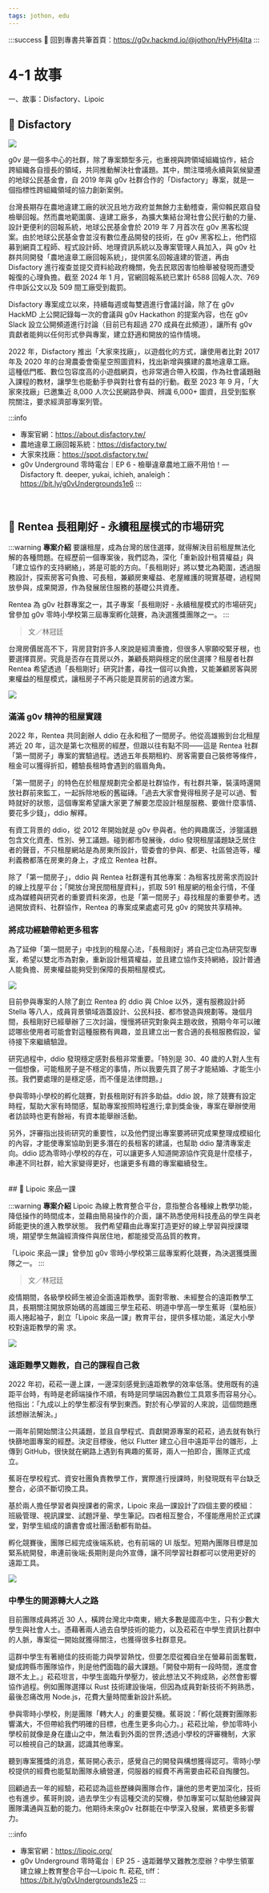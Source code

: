 ```yaml
---
tags: jothon, edu
---
```

:::success
:book: 回到專書共筆首頁：https://g0v.hackmd.io/@jothon/HyPHj4Ita
:::

# 4-1 故事


一、故事：Disfactory、Lipoic

## 🔹 Disfactory

![](https://s3-ap-northeast-1.amazonaws.com/g0v-hackmd-images/uploads/upload_48a7e7cc9b5fffc4e664c2419fad1a96.png)

g0v 是一個多中心的社群，除了專案類型多元，也重視與跨領域組織協作，結合跨組織各自擅長的領域，共同推動解決社會議題。其中，關注環境永續與氣候變遷的地球公民基金會，自 2019 年與 g0v 社群合作的「Disfactory」專案，就是一個指標性跨組織領域的協力創新案例。

台灣長期存在農地違建工廠的狀況且地方政府並無餘力主動稽查，需仰賴民眾自發檢舉回報。然而農地範圍廣、違建工廠多，為擴大集結台灣社會公民行動的力量、設計更便利的回報系統，地球公民基金會於 2019 年 7 月首次在 g0v 黑客松提案。由於地球公民基金會並沒有數位產品開發的技術，在 g0v 黑客松上，他們招募到網頁工程師、程式設計師、地理資訊系統以及專案管理人員加入，與 g0v 社群共同開發「農地違章工廠回報系統」，提供匿名回報違建的管道，再由 Disfactory 進行複查並提交資料給政府機關，免去民眾因害怕檢舉被發現而遭受報復的心理負擔。截至 2024 年 1 月，官網回報系統已累計 6588 回報人次、769 件申訴公文以及 509 間工廠受到裁罰。

Disfactory 專案成立以來，持續每週或每雙週進行會議討論，除了在 g0v HackMD 上公開記錄每一次的會議與 g0v Hackathon 的提案內容，也在 g0v Slack 設立公開頻道進行討論（目前已有超過 270 成員在此頻道），讓所有 g0v 貢獻者能夠以任何形式參與專案，建立舒適和開放的協作情境。

2022 年，Disfactory 推出「大家來找廠」，以遊戲化的方式，讓使用者比對 2017 年及 2020 年的台灣農委會衛星空照圖資料，找出新增與擴建的農地違章工廠。這種低門檻、數位包容度高的小遊戲網頁，也非常適合帶入校園，作為社會議題融入課程的教材，讓學生也能動手參與對社會有益的行動。截至 2023 年 9 月，「大家來找廠」已邀集近 8,000 人次公民網路參與、辨識 6,000+ 圖資，且受到監察院關注，要求經濟部專案列管。

:::info
* 專案官網：https://about.disfactory.tw/
* 農地違章工廠回報系統：https://disfactory.tw/
* 大家來找廠：https://spot.disfactory.tw/
* g0v Underground 零時電台｜EP 6 - 檢舉違章農地工廠不用怕！— Disfactory ft. deeper, yukai, ichieh, analeigh：https://bit.ly/g0vUndergrounds1e6
:::
<br/>

## 🔸 Rentea 長租剛好 - 永續租屋模式的市場研究
:::warning
**專案介紹**
要讓租屋，成為台灣的居住選擇，就得解決目前租屋無法化解的各種問題。在經歷前一個專案後，我們認為，深化「重新設計租賃權益」與「建立協作的支持網絡」，將是可能的方向。「長租剛好」將以雙北為範圍，透過服務設計，探索房客可負擔、可長租，兼顧房東權益、老屋維護的現實基礎，過程開放參與，成果開源，作為發展居住服務的基礎公共資產。

Rentea 為 g0v 社群專案之一，其子專案「長租剛好 - 永續租屋模式的市場研究」曾參加 g0v 零時小學校第三屆專案孵化競賽，為決選獲獎團隊之一。
:::

> 文／林冠廷

台灣房價居高不下，背房貸對許多人來說是經濟重擔，但很多人寧願咬緊牙根，也要選擇買房。究竟是否存在買房以外，兼顧長期與穩定的居住選擇？租屋者社群 Rentea 希望透過「長租剛好」研究計畫，尋找一個可以負擔，又能兼顧房客與房東權益的租屋模式，讓租房子不再只能是買房前的過渡方案。

![](https://s3-ap-northeast-1.amazonaws.com/g0v-hackmd-images/uploads/upload_7ce49ce35bb3109c6700807829de612e.png)

### 滿滿 g0v 精神的租屋實踐

2022 年，Rentea 共同創辦人 ddio 在永和租了一間房子。他從高雄搬到台北租屋將近 20 年，這次是第七次租房的經歷，但跟以往有點不同——這是 Rentea 社群「第一間房子」專案的實驗過程。透過五年長期租約、房客需要自己裝修等條件，租金可以獲得折扣，體驗長租時會遇到的眉眉角角。

「第一間房子」的特色在於租屋規劃完全都是社群協作，有社群共筆，裝潢時還開放社群前來監工，一起拆除地板的舊磁磚。「過去大家會覺得租房子是可以過、暫時就好的狀態，這個專案希望讓大家更了解要怎麼設計租屋服務、要做什麼事情、要花多少錢」，ddio 解釋。

有資工背景的 ddio，從 2012 年開始就是 g0v 參與者。他的興趣廣泛，涉獵議題包含文化資產、性別、勞工議題。碰到都市發展後，ddio 發現租屋議題缺乏居住者的聲音，不只租屋網站是為房東所設計，管委會的參與、都更、社區營造等，權利義務都落在房東的身上，才成立 Rentea 社群。

除了「第一間房子」，ddio 與 Rentea 社群還有其他專案：為租客找房需求而設計的線上找屋平台；「開放台灣民間租屋資料」，抓取 591 租屋網的租金行情，不僅成為媒體與研究者的重要資料來源，也是「第一間房子」尋找租屋的重要參考。透過開放資料、社群協作，Rentea 的專案成果處處可見 g0v 的開放共享精神。

### 將成功經驗帶給更多租客

為了延伸「第一間房子」中找到的租屋心法，「長租剛好」將自己定位為研究型專案，希望以雙北市為對象，重新設計租賃權益，並且建立協作支持網絡，設計普通人能負擔、房東權益能夠受到保障的長期租屋模式。

![](https://s3-ap-northeast-1.amazonaws.com/g0v-hackmd-images/uploads/upload_07e2cff19f585494345f36ddc0c45ba3.jpg)

目前參與專案的人除了創立 Rentea 的 ddio 與 Chloe 以外，還有服務設計師 Stella 等八人，成員背景領域涵蓋設計、公民科技、都市營造與規劃等。幾個月間，長租剛好已經舉辦了三次討論，慢慢將研究對象與主題收斂，預期今年可以確認哪些使用者可能會對這種服務有興趣，並且建立出一套合適的長租服務假設，留待接下來繼續驗證。

研究過程中，ddio 發現穩定感對長租非常重要。「特別是 30、40 歲的人對人生有一個想像，可能租房子是不穩定的事情，所以我要先買了房子才能結婚、才能生小孩。我們要處理的是穩定感，而不僅是法律問題。」

參與零時小學校的孵化競賽，對長租剛好有許多助益。ddio 說，除了競賽有設定時程，幫助大家有時間感，幫助專案按照時程進行;拿到獎金後，專案在舉辦使用者訪談時也更有餘裕，有資本能舉辦活動。

另外，評審指出技術研究的重要性，以及他們提出專案要將研究成果整理成模組化的內容，才能使專案協助到更多潛在的長租客的建議，也幫助 ddio 釐清專案走向。ddio 認為零時小學校的存在，可以讓更多人知道開源協作究竟是什麼樣子，串連不同社群，給大家變得更好，也讓更多有趣的專案繼續發生。

<br/>
## 🔹 Lipoic 來品一課

:::warning
**專案介紹**
Lipoic 為線上教育整合平台，意指整合各種線上教學功能，降低操作的時間成本，並藉由簡易操作的介面，讓不熟悉使用科技產品的學生與老師能更快的進入教學狀態。 我們希望藉由此專案打造更好的線上學習與授課環境，期望學生無論經濟條件與居住地，都能接受高品質的教育。

「Lipoic 來品一課」曾參加 g0v 零時小學校第三屆專案孵化競賽，為決選獲獎團隊之一。
:::

> 文／林冠廷

疫情期間，各級學校師生被迫全面遠距教學。面對零散、未經整合的遠距教學工具，長期關注開放原始碼的高雄國三學生菘菘、明道中學高一學生蕉哥（葉柏辰）兩人捲起袖子，創立「Lipoic 來品一課」教育平台，提供多樣功能，滿足大小學校對遠距教學的需
求。

![](https://s3-ap-northeast-1.amazonaws.com/g0v-hackmd-images/uploads/upload_514913d2681a503016bf790d44cf5637.png)

### 遠距難學又難教，自己的課程自己救

2022 年初，菘菘一邊上課，一邊深刻感覺到遠距教學的效率低落。使用既有的遠距平台時，有時是老師端操作不順，有時是同學端因為數位工具眾多而容易分心。他指出：「九成以上的學生都沒有學到東西。對於有心學習的人來說，這個問題應該想辦法解決。」

一兩年前開始關注公共議題，並且自學程式、貢獻開源專案的菘菘，過去就有執行快篩地圖專案的經歷。決定目標後，他以 Flutter 建立心目中遠距平台的雛形，上傳到 GitHub，很快就在網路上遇到有興趣的蕉哥，兩人一拍即合，團隊正式成立。

蕉哥在學校程式、資安社團負責教學工作，實際進行授課時，則發現既有平台缺乏整合，必須不斷切換工具。

基於兩人擔任學習者與授課者的需求，Lipoic 來品一課設計了四個主要的模組：班級管理、視訊課堂、試題評量、學生筆記。四者相互整合，不僅能應用於正式課堂，對學生組成的讀書會或社團活動都有助益。

孵化競賽後，團隊已經完成後端系統，也有前端的 UI 版型。短期內團隊目標是加緊系統開發，串連前後端;長期則是向外宣傳，讓不同學習社群都可以使用更好的遠距工具。

![](https://s3-ap-northeast-1.amazonaws.com/g0v-hackmd-images/uploads/upload_7afb2a4270051ecb4ea501aa7cc7a391.jpg)

### 中學生的開源轉大人之路

目前團隊成員將近 30 人，橫跨台灣北中南東，絕大多數是國高中生，只有少數大學生與社會人士。憑藉著兩人過去自學技術的能力，以及菘菘在中學生資訊社群中的人脈，專案從一開始就獲得關注，也獲得很多社群意見。

這群中學生有著絕佳的技術能力與學習熱忱，但要怎麼從獨自坐在螢幕前面奮戰，變成跨縣市團隊協作，則是他們面臨的最大課題。「開發中期有一段時間，進度會跟不太上。」菘菘坦言，中學生面臨升學壓力，彼此想法又不夠成熟，必然會影響協作過程。例如團隊選擇以 Rust 技術建設後端，但因為成員對新技術不夠熟悉，最後忍痛改用 Node.js，花費大量時間重新設計系統。

參與零時小學校，則是團隊「轉大人」的重要契機。蕉哥說：「孵化競賽對團隊影響滿大，不但帶給我們明確的目標，也產生更多向心力。」菘菘比喻，參加零時小學校前就像是身在廬山之中，無法看到外面的世界;透過小學校的評審機制，大家可以檢視自己的缺漏，認識其他專案。

聽到專案獲獎的消息，蕉哥開心表示，感覺自己的開發與構想獲得認可。零時小學校提供的經費也能幫助團隊永續營運，伺服器的經費不再需要由菘菘自掏腰包。

回顧過去一年的經驗，菘菘認為這些歷練與團隊合作，讓他的思考更加深化，技術也有進步。蕉哥則說，過去學生少有這種交流的契機，參加專案可以幫助他練習與團隊溝通與互動的能力。他期待未來g0v 社群能在中學深入發展，累積更多影響力。

:::info
* 專案官網：https://lipoic.org/
* g0v Underground 零時電台｜EP 25 - 遠距難學又難教怎麼辦？中學生領軍建立線上教育整合平台—Lipoic ft. 菘菘, tiff：https://bit.ly/g0vUndergrounds1e25
:::